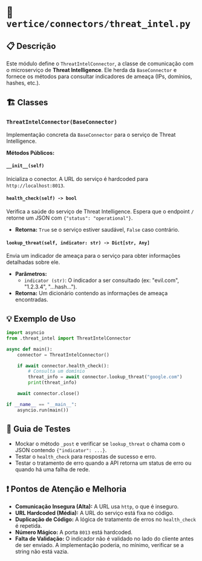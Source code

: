 
# 📄 `vertice/connectors/threat_intel.py`

## 📋 Descrição

Este módulo define o `ThreatIntelConnector`, a classe de comunicação com o microserviço de **Threat Intelligence**. Ele herda da `BaseConnector` e fornece os métodos para consultar indicadores de ameaça (IPs, domínios, hashes, etc.).

## 🏗️ Classes

### `ThreatIntelConnector(BaseConnector)`

Implementação concreta da `BaseConnector` para o serviço de Threat Intelligence.

**Métodos Públicos:**

#### `__init__(self)`
Inicializa o conector. A URL do serviço é hardcoded para `http://localhost:8013`.

#### `health_check(self) -> bool`
Verifica a saúde do serviço de Threat Intelligence. Espera que o endpoint `/` retorne um JSON com `{"status": "operational"}`.
- **Retorna:** `True` se o serviço estiver saudável, `False` caso contrário.

#### `lookup_threat(self, indicator: str) -> Dict[str, Any]`
Envia um indicador de ameaça para o serviço para obter informações detalhadas sobre ele.
- **Parâmetros:**
  - `indicator (str)`: O indicador a ser consultado (ex: "evil.com", "1.2.3.4", "...hash...").
- **Retorna:** Um dicionário contendo as informações de ameaça encontradas.

## 💡 Exemplo de Uso

```python
import asyncio
from .threat_intel import ThreatIntelConnector

async def main():
    connector = ThreatIntelConnector()

    if await connector.health_check():
        # Consulta um domínio
        threat_info = await connector.lookup_threat("google.com")
        print(threat_info)

    await connector.close()

if __name__ == "__main__":
    asyncio.run(main())
```

## 🧪 Guia de Testes

- Mockar o método `_post` e verificar se `lookup_threat` o chama com o JSON contendo `{"indicator": ...}`.
- Testar o `health_check` para respostas de sucesso e erro.
- Testar o tratamento de erro quando a API retorna um status de erro ou quando há uma falha de rede.

## ❗ Pontos de Atenção e Melhoria

- **Comunicação Insegura (Alta):** A URL usa `http`, o que é inseguro.
- **URL Hardcoded (Média):** A URL do serviço está fixa no código.
- **Duplicação de Código:** A lógica de tratamento de erros no `health_check` é repetida.
- **Número Mágico:** A porta `8013` está hardcoded.
- **Falta de Validação:** O indicador não é validado no lado do cliente antes de ser enviado. A implementação poderia, no mínimo, verificar se a string não está vazia.
